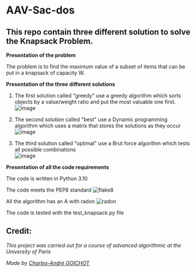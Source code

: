 # AAV-Sac-dos
## This repo contain three different solution to solve the Knapsack Problem.

**Presentation of the problem**

The problem is to find the maximum value of a subset of items that can be put in a knapsack of capacity W.

**Presentation of the three different solutions**

 1. The first solution called "greedy" use a greedy algorithm which sorts objects by a value/weight ratio and put the most valuable one first.                                    
![image](https://user-images.githubusercontent.com/62403530/147815791-85d991cc-0ec8-4c06-98b4-be56aed6a637.png)

 2. The second solution called "best" use a Dynamic programming algorithm which uses a matrix that stores the solutions as they occur                                              
![image](https://user-images.githubusercontent.com/62403530/147815810-14dae40f-af85-4d7f-8595-37af32bf7bb4.png)

 3. The third solution called "optimal" use a Brut force algorithm which tests all possible combinations                                                                          
![image](https://user-images.githubusercontent.com/62403530/147815825-40e8a078-176e-4bce-99f1-c38d10d0a700.png)

**Presentation of all the code requirements**

The code is written in Python 3.10

The code meets the PEP8 standard
![flake8](https://user-images.githubusercontent.com/62403530/147885938-082eb5f5-30d0-4140-aedb-49a713f340b3.jpg)

All the algorithm has an A with radon 
![radon](https://user-images.githubusercontent.com/62403530/147815857-0af7b6dd-8e69-48bf-b463-2e9d9eb2ae02.png)

The code is tested with the test_knapsack.py file

## Credit:

*This project was carried out for a course of advanced algorithmic at the University of Paris*

*Made by [Charles-André GOICHOT](https://www.linkedin.com/in/charles-andré-goichot)*

